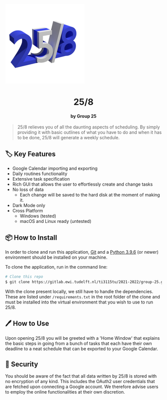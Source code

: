 ![](<project/readme_files/258_logo.png>)



<h1 align="center">25/8</h1>

<h4 align="center">by Group 25</h4>

> 25/8 relieves you of all the daunting aspects of scheduling. By simply providing it with basic outlines of what you have to do and when it has to be done, 25/8 will generate a weekly schedule.



## :label: Key Features

- Google Calendar importing and exporting
- Daily routines functionality
- Extensive task specification
- Rich GUI that allows the user to effortlessly create and change tasks
- No loss of data
  - Each change will be saved to the hard disk at the moment of making it.
- Dark Mode only
- Cross Platform
  - Windows (tested)
  - macOS and Linux ready (untested)



## :package: How to Install

In order to clone and run this application, [Git](https://git-scm.com/) and a [Python 3.9.6](https://www.python.org/downloads/release/python-396/) (or newer) environment should be installed on your machine. 

To clone the application, run in the command line:

```bash
# Clone this repo
$ git clone https://gitlab.ewi.tudelft.nl/ti3115tu/2021-2022/group-25.git
```

With the clone present locally, we still have to handle the dependencies. These are listed under `/requirements.txt` in the root folder of the clone and must be installed into the virtual environment that you wish to use to run 25/8. 

## :pen: How to Use

Upon opening 25/8 you will be greeted with a 'Home Window' that explains the basic steps in going from a bunch of tasks that each have their own deadline to a neat schedule that can be exported to your Google Calendar.



## :cop: Security

You should be aware of the fact that all data written by 25/8 is stored with no encryption of any kind. This includes the OAuth2 user credentials that are fetched upon connecting a Google account. We therefore advise users to employ the online functionalities at their own discretion.

